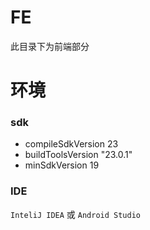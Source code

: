 # FE
此目录下为前端部分
# 环境
### sdk
- compileSdkVersion 23
- buildToolsVersion "23.0.1"
- minSdkVersion 19
### IDE
`InteliJ IDEA` 或 `Android Studio`